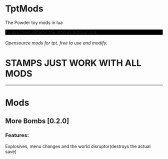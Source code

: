 TptMods
=======

The Powder toy mods in lua

<div style="background:black;colour:white;">To use them,rename the mod as autorun.lua.</div><br />
<i>Opensource mods for tpt, free to use and modify.</i>
<h1>STAMPS JUST WORK WITH ALL MODS</h1>
<hr />
<h1>Mods</h1>
<h2>  More Bombs [0.2.0]</h2>
<h3>      Features:</h3>
<p>           Explosives, menu changes and the world disruptor(destroys the actual save)</p>
